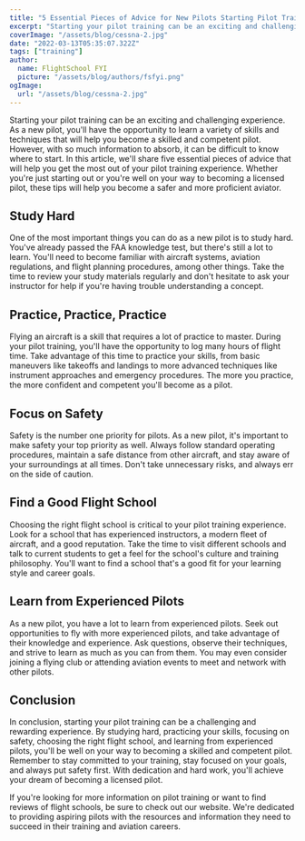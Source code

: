 ```yaml
---
title: "5 Essential Pieces of Advice for New Pilots Starting Pilot Training"
excerpt: "Starting your pilot training can be an exciting and challenging experience. As a new pilot, you'll have the opportunity to learn a variety of skills and techniques that will help you become a skilled and competent pilot. In this article, we share five essential pieces of advice that will help you get the most out of your pilot training experience."
coverImage: "/assets/blog/cessna-2.jpg"
date: "2022-03-13T05:35:07.322Z"
tags: ["training"]
author:
  name: FlightSchool FYI
  picture: "/assets/blog/authors/fsfyi.png"
ogImage:
  url: "/assets/blog/cessna-2.jpg"
---
```


Starting your pilot training can be an exciting and challenging experience. As a new pilot, you'll have the opportunity to learn a variety of skills and techniques that will help you become a skilled and competent pilot. However, with so much information to absorb, it can be difficult to know where to start. In this article, we'll share five essential pieces of advice that will help you get the most out of your pilot training experience. Whether you're just starting out or you're well on your way to becoming a licensed pilot, these tips will help you become a safer and more proficient aviator.

## Study Hard

One of the most important things you can do as a new pilot is to study hard. You've already passed the FAA knowledge test, but there's still a lot to learn. You'll need to become familiar with aircraft systems, aviation regulations, and flight planning procedures, among other things. Take the time to review your study materials regularly and don't hesitate to ask your instructor for help if you're having trouble understanding a concept.

## Practice, Practice, Practice

Flying an aircraft is a skill that requires a lot of practice to master. During your pilot training, you'll have the opportunity to log many hours of flight time. Take advantage of this time to practice your skills, from basic maneuvers like takeoffs and landings to more advanced techniques like instrument approaches and emergency procedures. The more you practice, the more confident and competent you'll become as a pilot.

## Focus on Safety

Safety is the number one priority for pilots. As a new pilot, it's important to make safety your top priority as well. Always follow standard operating procedures, maintain a safe distance from other aircraft, and stay aware of your surroundings at all times. Don't take unnecessary risks, and always err on the side of caution.

## Find a Good Flight School

Choosing the right flight school is critical to your pilot training experience. Look for a school that has experienced instructors, a modern fleet of aircraft, and a good reputation. Take the time to visit different schools and talk to current students to get a feel for the school's culture and training philosophy. You'll want to find a school that's a good fit for your learning style and career goals.

## Learn from Experienced Pilots

As a new pilot, you have a lot to learn from experienced pilots. Seek out opportunities to fly with more experienced pilots, and take advantage of their knowledge and experience. Ask questions, observe their techniques, and strive to learn as much as you can from them. You may even consider joining a flying club or attending aviation events to meet and network with other pilots.

## Conclusion

In conclusion, starting your pilot training can be a challenging and rewarding experience. By studying hard, practicing your skills, focusing on safety, choosing the right flight school, and learning from experienced pilots, you'll be well on your way to becoming a skilled and competent pilot. Remember to stay committed to your training, stay focused on your goals, and always put safety first. With dedication and hard work, you'll achieve your dream of becoming a licensed pilot.

If you're looking for more information on pilot training or want to find reviews of flight schools, be sure to check out our website. We're dedicated to providing aspiring pilots with the resources and information they need to succeed in their training and aviation careers.
